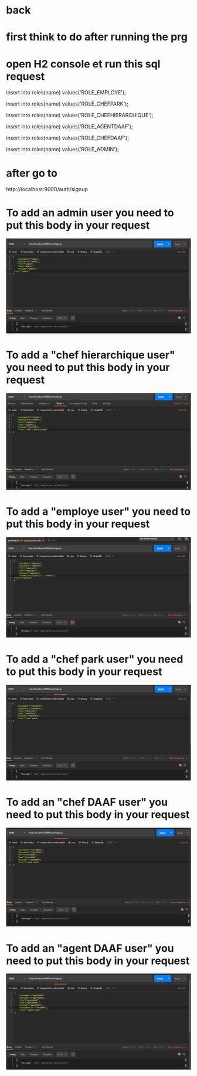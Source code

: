 # back
# first think to do after running the prg 
# open H2 console et run this sql request

insert into roles(name) values('ROLE_EMPLOYE');

insert into roles(name) values('ROLE_CHEFPARK');

insert into roles(name) values('ROLE_CHEFHIERARCHIQUE');

insert into roles(name) values('ROLE_AGENTDAAF');

insert into roles(name) values('ROLE_CHEFDAAF');

insert into roles(name) values('ROLE_ADMIN');

# after go to 
http://localhost:9000/auth/signup
# To add an admin user you need to put this body in your request
![](images/1.PNG)
# To add a "chef hierarchique user" you need to put this body in your request
![](images/2.PNG)
# To add a "employe user" you need to put this body in your request
![](images/3.PNG)
# To add a "chef park user" you need to put this body in your request
![](images/4.PNG)
# To add an "chef DAAF user" you need to put this body in your request
![](images/5.PNG)
# To add an "agent DAAF user" you need to put this body in your request
![](images/6.PNG)
